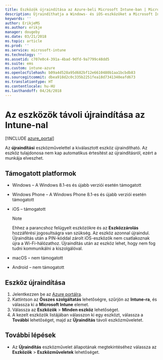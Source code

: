 ```yaml
---
title: Eszközök újraindítása az Azure-beli Microsoft Intune-ban | Microsoft Docs
description: Újraindíthatja a Windows- és iOS-eszközöket a Microsoft Intune használatával az Azure Portalon az Újraindítás távoli művelettel.
keywords: ''
author: ErikjeMS
ms.author: erikje
manager: dougeby
ms.date: 03/21/2018
ms.topic: article
ms.prod: ''
ms.service: microsoft-intune
ms.technology: ''
ms.assetid: c707e0c4-391a-4bad-9dfd-9a7799c48dd5
ms.suite: ems
ms.custom: intune-azure
ms.openlocfilehash: b09a4d528a95d682bf12e6610480b1aa1bcbdb83
ms.sourcegitcommit: dbea918d2c0c335b2251fea18d7341340eafd673
ms.translationtype: HT
ms.contentlocale: hu-HU
ms.lasthandoff: 04/26/2018
---
```

# <a name="remotely-restart-devices-with-intune"></a>Az eszközök távoli újraindítása az Intune-nal


[!INCLUDE [azure_portal](./includes/azure_portal.md)]

Az **újraindítási** eszközművelettel a kiválasztott eszköz újraindítható. Az eszköz tulajdonosa nem kap automatikus értesítést az újraindításról, ezért a munkája elveszhet.

## <a name="supported-platforms"></a>Támogatott platformok

- Windows – A Windows 8.1-es és újabb verziói esetén támogatott
- Windows Phone – A Windows Phone 8.1-es és újabb verziói esetén támogatott
- iOS – támogatott

    > [!Note]  
    > Ehhez a parancshoz felügyelt eszközökre és az **Eszközzárolás** hozzáférési jogosultságra van szükség. Az eszköz azonnal újraindul. Újraindítás után a PIN-kóddal zárolt iOS-eszközök nem csatlakoznak újra a Wi-Fi-hálózathoz. Újraindítás után az eszköz lehet, hogy nem fog tudni kommunikálni a kiszolgálóval.
- macOS – nem támogatott
- Android – nem támogatott

## <a name="restart-a-device"></a>Eszköz újraindítása

1. Jelentkezzen be az [Azure portálra](https://portal.azure.com).
2. Kattintson az **Összes szolgáltatás** lehetőségre, szűrjön az **Intune-ra**, és válassza ki a **Microsoft Intune** elemet.
3. Válassza az **Eszközök** > **Minden eszköz** lehetőséget.
4. A kezelt eszközök listájában válasszon ki egy eszközt, válassza a **További** lehetőséget, majd az **Újraindítás** távoli eszközműveletet.

## <a name="next-steps"></a>További lépések

- Az **Újraindítás** eszközművelet állapotának megtekintéséhez válassza az **Eszközök** > **Eszközműveletek** lehetőséget.
